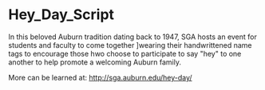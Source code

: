# Hey_Day_Script

In this beloved Auburn tradition dating back to 1947, SGA hosts an event for students and faculty to come together ]wearing their handwrittened name tags to encourage those hwo choose to participate to say "hey" to one another to help promote a welcoming Auburn family. 

More can be learned at:
http://sga.auburn.edu/hey-day/
